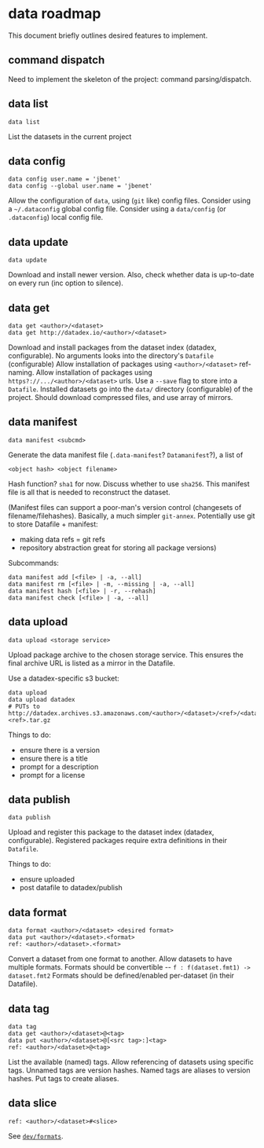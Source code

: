 # data roadmap

This document briefly outlines desired features to implement.


## command dispatch

Need to implement the skeleton of the project: command parsing/dispatch.

## data list

    data list

List the datasets in the current project

## data config

    data config user.name = 'jbenet'
    data config --global user.name = 'jbenet'

Allow the configuration of `data`, using (`git` like) config files.
Consider using a `~/.dataconfig` global config file.
Consider using a `data/config` (or `.dataconfig`) local config file.

## data update

    data update

Download and install newer version.
Also, check whether data is up-to-date on every run (inc option to silence).

## data get

    data get <author>/<dataset>
    data get http://datadex.io/<author>/<dataset>

Download and install packages from the dataset index (datadex, configurable).
No arguments looks into the directory's `Datafile` (configurable)
Allow installation of packages using `<author>/<dataset>` ref-naming.
Allow installation of packages using `https?://.../<author>/<dataset>` urls.
Use a `--save` flag to store into a `Datafile`.
Installed datasets go into the `data/` directory (configurable) of the project.
Should download compressed files, and use array of mirrors.


## data manifest

    data manifest <subcmd>

Generate the data manifest file (`.data-manifest`? `Datamanifest`?), a list of

    <object hash> <object filename>

Hash function? `sha1` for now. Discuss whether to use `sha256`.
This manifest file is all that is needed to reconstruct the dataset.

(Manifest files can support a poor-man's version control (changesets of
filename/filehashes). Basically, a much simpler `git-annex`. Potentially use
git to store Datafile + manifest:
- making data refs = git refs
- repository abstraction great for storing all package versions)

Subcommands:

    data manifest add [<file> | -a, --all]
    data manifest rm [<file> | -m, --missing | -a, --all]
    data manifest hash [<file> | -r, --rehash]
    data manifest check [<file> | -a, --all]


## data upload

    data upload <storage service>

Upload package archive to the chosen storage service. This ensures the final
archive URL is listed as a mirror in the Datafile.

Use a datadex-specific s3 bucket:

    data upload
    data upload datadex
    # PUTs to http://datadex.archives.s3.amazonaws.com/<author>/<dataset>/<ref>/<dataset>-<ref>.tar.gz

Things to do:

- ensure there is a version
- ensure there is a title
- prompt for a description
- prompt for a license


## data publish

    data publish

Upload and register this package to the dataset index (datadex, configurable).
Registered packages require extra definitions in their `Datafile`.

Things to do:

- ensure uploaded
- post datafile to datadex/publish



## data format

    data format <author>/<dataset> <desired format>
    data put <author>/<dataset>.<format>
    ref: <author>/<dataset>.<format>

Convert a dataset from one format to another.
Allow datasets to have multiple formats.
Formats should be convertible -- `f : f(dataset.fmt1) -> dataset.fmt2`
Formats should be defined/enabled per-dataset (in their Datafile).

## data tag

    data tag
    data get <author>/<dataset>@<tag>
    data put <author>/<dataset>@[<src tag>:]<tag>
    ref: <author>/<dataset>@<tag>

List the available (named) tags.
Allow referencing of datasets using specific tags.
Unnamed tags are version hashes.
Named tags are aliases to version hashes.
Put tags to create aliases.

## data slice

    ref: <author>/<dataset>#<slice>

See [`dev/formats`](formats.md).
